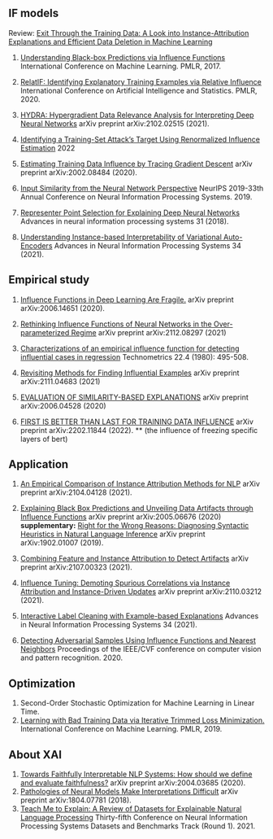 

## IF models

Review: [Exit Through the Training Data: A Look into Instance-Attribution Explanations and Efficient Data Deletion in Machine Learning](https://www.cs.uoregon.edu/Reports/AREA-202009-Brophy.pdf)

1. [Understanding Black-box Predictions via Influence Functions](https://arxiv.org/pdf/1703.04730.pdf) International Conference on Machine Learning. PMLR, 2017.

2. [RelatIF: Identifying Explanatory Training Examples via Relative Influence](https://arxiv.org/pdf/2003.11630.pdf) International Conference on Artificial Intelligence and Statistics. PMLR, 2020.

3. [HYDRA: Hypergradient Data Relevance Analysis for Interpreting Deep Neural Networks](https://www.aaai.org/AAAI21Papers/AAAI-8686.ChenY.pdf) arXiv preprint arXiv:2102.02515 (2021).


4. [Identifying a Training-Set Attack’s Target Using Renormalized Influence Estimation](https://arxiv.org/pdf/2201.10055.pdf)  2022

5. [Estimating Training Data Influence by Tracing Gradient Descent](https://arxiv.org/abs/2002.08484) arXiv preprint arXiv:2002.08484 (2020).

6. [Input Similarity from the Neural Network Perspective](https://papers.nips.cc/paper/2019/file/c61f571dbd2fb949d3fe5ae1608dd48b-Paper.pdf) NeurIPS 2019-33th Annual Conference on Neural Information Processing Systems. 2019.
7. [Representer Point Selection for Explaining Deep Neural Networks](https://arxiv.org/abs/1811.09720) Advances in neural information processing systems 31 (2018).
8. [Understanding Instance-based Interpretability of Variational Auto-Encoders](https://arxiv.org/pdf/2105.14203.pdf) Advances in Neural Information Processing Systems 34 (2021).

<!---
 ## Evaluation metric (compared with leave-one-out)
   
1. data shapley value : [What is your data worth? Equitable Valuation of Data](https://arxiv.org/pdf/1904.02868.pdf)In International Conference on Machine Learning, pages 2242–2251. PMLR, 2019.
2. self-influence score: **IF models** ref.7 and ref.8 

-->

                         






## Empirical study
1. [Influence Functions in Deep Learning Are Fragile.](https://arxiv.org/pdf/2006.14651.pdf) arXiv preprint arXiv:2006.14651 (2020).

2. [Rethinking Influence Functions of Neural Networks in the Over-parameterized Regime](https://arxiv.org/pdf/2112.08297.pdf) arXiv preprint arXiv:2112.08297 (2021) 

3. [Characterizations of an empirical influence function for detecting influential cases in regression](https://www.jstor.org/stable/pdf/1268187.pdf?casa_token=9iGR59KbaKsAAAAA:ufXjpJ_eH4xnv84VbyAxPS6Lb9g3Dq_6GDXDM69DQlKRm4-lgCKhcVaZsI_b69AmooaM4O4wpMarAHgOwHpK0VVkdJ3HxoVB7yVomJ-TaPoVZ1EnPP-U) Technometrics 22.4 (1980): 495-508.  

4. [Revisiting Methods for Finding Influential Examples](https://arxiv.org/pdf/2111.04683.pdf) arXiv preprint arXiv:2111.04683 (2021)

5. [EVALUATION OF SIMILARITY-BASED EXPLANATIONS](https://arxiv.org/pdf/2006.04528.pdf) arXiv preprint arXiv:2006.04528 (2020)
6. [FIRST IS BETTER THAN LAST FOR TRAINING DATA INFLUENCE](https://arxiv.org/pdf/2202.11844.pdf) arXiv preprint arXiv:2202.11844 (2022). ** (the influence of freezing specific layers of bert)




## Application
1. [An Empirical Comparison of Instance Attribution Methods for NLP](https://aclanthology.org/2021.naacl-main.75.pdf) arXiv preprint arXiv:2104.04128 (2021).
2. [Explaining Black Box Predictions and Unveiling Data Artifacts through Influence Functions](https://arxiv.org/pdf/2005.06676.pdf) arXiv preprint arXiv:2005.06676 (2020)
**supplementary:**
   [Right for the Wrong Reasons: Diagnosing Syntactic Heuristics in Natural Language Inference](https://aclanthology.org/P19-1334.pdf) arXiv preprint arXiv:1902.01007 (2019).

3. [Combining Feature and Instance Attribution to Detect Artifacts](https://arxiv.org/pdf/2107.00323.pdf) arXiv preprint arXiv:2107.00323 (2021).

4. [Influence Tuning: Demoting Spurious Correlations via Instance Attribution and Instance-Driven Updates](https://arxiv.org/pdf/2110.03212.pdf) arXiv preprint arXiv:2110.03212 (2021).

5. [Interactive Label Cleaning with Example-based Explanations](https://proceedings.neurips.cc/paper/2021/file/6c349155b122aa8ad5c877007e05f24f-Paper.pdf) Advances in Neural Information Processing Systems 34 (2021).

6. [Detecting Adversarial Samples Using Influence Functions and Nearest Neighbors](https://openaccess.thecvf.com/content_CVPR_2020/papers/Cohen_Detecting_Adversarial_Samples_Using_Influence_Functions_and_Nearest_Neighbors_CVPR_2020_paper.pdf) Proceedings of the IEEE/CVF conference on computer vision and pattern recognition. 2020.

<!---
### Explanation Methods for NLP
#### Instance level
1. [On Sample Based Explanation Methods for NLP: Efficiency, Faithfulness, and Semantic Evaluation](https://aclanthology.org/2021.acl-long.419.pdf) arXiv preprint arXiv:2106.04753 (2021).
2. [Pair the Dots: Jointly Examining Training History and Test Stimuli for Model Interpretability](https://arxiv.org/pdf/2010.06943.pdf) arXiv preprint arXiv:2010.06943 (2020).

#### Feature level
1. [Gradient-based Analysis of NLP Models is Manipulable](https://arxiv.org/pdf/2010.05419.pdf) arXiv preprint arXiv:2010.05419 (2020).
2. [HotFlip: White-Box Adversarial Examples for Text Classification](https://arxiv.org/abs/1712.06751) arXiv preprint arXiv:1712.06751 (2017).
-->




## Optimization
1. Second-Order Stochastic Optimization for Machine Learning in Linear Time.
2. [Learning with Bad Training Data via Iterative Trimmed Loss Minimization.](https://arxiv.org/pdf/1810.11874.pdf) International Conference on Machine Learning. PMLR, 2019.


## About XAI
1. [Towards Faithfully Interpretable NLP Systems: How should we define and evaluate faithfulness?](https://arxiv.org/pdf/2004.03685.pdf) arXiv preprint arXiv:2004.03685 (2020).
2. [Pathologies of Neural Models Make Interpretations Difficult](https://arxiv.org/pdf/1804.07781.pdf) arXiv preprint arXiv:1804.07781 (2018).
3. [Teach Me to Explain: A Review of Datasets for Explainable Natural Language Processing](https://openreview.net/pdf?id=ogNcxJn32BZ) Thirty-fifth Conference on Neural Information Processing Systems Datasets and Benchmarks Track (Round 1). 2021.

